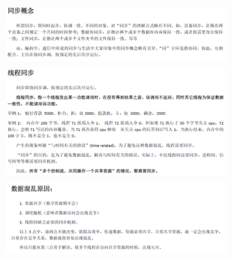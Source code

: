 ![1617759380309](.Image/1617759380309.png)

![1617759364438](.Image/1617759364438.png)

![1617759349456](.Image/1617759349456.png)



